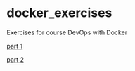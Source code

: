 # docker_exercises
Exercises for course DevOps with Docker

[part 1](https://github.com/yumoL/docker_exercises/blob/master/part1/part1.md)

[part 2](https://github.com/yumoL/docker_exercises/blob/master/part2/part2.md)
